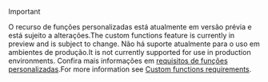 > [!IMPORTANT]
> <span data-ttu-id="ca079-101">O recurso de funções personalizadas está atualmente em versão prévia e está sujeito a alterações.</span><span class="sxs-lookup"><span data-stu-id="ca079-101">The custom functions feature is currently in preview and is subject to change.</span></span> <span data-ttu-id="ca079-102">Não há suporte atualmente para o uso em ambientes de produção.</span><span class="sxs-lookup"><span data-stu-id="ca079-102">It is not currently supported for use in production environments.</span></span> <span data-ttu-id="ca079-103">Confira mais informações em [requisitos de funções personalizadas](../excel/custom-functions-requirements.md).</span><span class="sxs-lookup"><span data-stu-id="ca079-103">For more information see [Custom functions requirements](../excel/custom-functions-requirements.md).</span></span>
